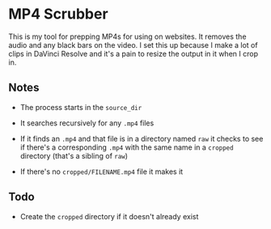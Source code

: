 # MP4 Scrubber

This is my tool for prepping MP4s for using on websites. 
It removes the audio and any black bars on the video. I 
set this up because I make a lot of clips in DaVinci 
Resolve and it's a pain to resize the output in it 
when I crop in. 

## Notes

- The process starts in the ``source_dir``

- It searches recursively for any ``.mp4`` files

- If it finds an ``.mp4`` and that file is in 
a directory named ``raw`` it checks to see if
there's a corresponding ``.mp4`` with the same
name in a ``cropped`` directory (that's a 
sibling of ``raw``)

- If there's no ``cropped/FILENAME.mp4`` file 
it makes it


## Todo

- Create the ``cropped`` directory if it doesn't
already exist




